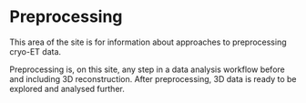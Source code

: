 # Preprocessing

This area of the site is for information about approaches to preprocessing cryo-ET data.

Preprocessing is, on this site, any step in a data analysis workflow before and including 3D reconstruction. 
After preprocessing, 3D data is ready to be explored and analysed further.
